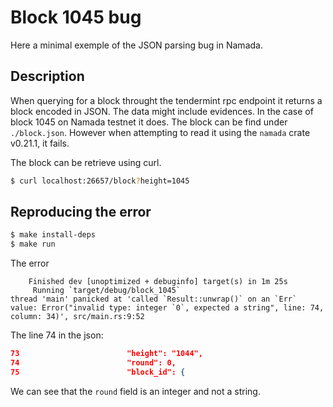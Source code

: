 # Block 1045 bug

Here a minimal exemple of the JSON parsing bug in Namada.

## Description

When querying for a block throught the tendermint rpc endpoint it returns a block encoded in JSON. The data might include evidences. In the case of block 1045 on Namada testnet it does. The block can be find under `./block.json`. However when attempting to read it using the `namada` crate v0.21.1, it fails.

The block can be retrieve using curl.
```bash
$ curl localhost:26657/block?height=1045 
```

## Reproducing the error

```bash
$ make install-deps
$ make run
```

The error 
```
    Finished dev [unoptimized + debuginfo] target(s) in 1m 25s
     Running `target/debug/block_1045`
thread 'main' panicked at 'called `Result::unwrap()` on an `Err` value: Error("invalid type: integer `0`, expected a string", line: 74, column: 34)', src/main.rs:9:52
```

The line 74 in the json:
```json
73                        "height": "1044",
74                        "round": 0,
75                        "block_id": {
```

We can see that the `round` field is an integer and not a string. 